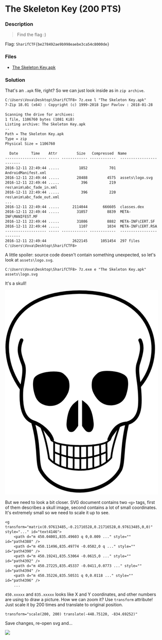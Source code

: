# The Skeleton Key (200 PTS)
### Description
> Find the flag :)

Flag: ```SharifCTF{be278492ae9b998eaebe3ca54c8000de}```

### Files

- [The Skeleton Key.apk](The%20Skeleton%20Key.apk)

### Solution
 That's an ```.apk``` file, right? So we can just look inside as in ```zip archive```. 
 
 ```
C:\Users\Vova\Desktop\SharifCTF8> 7z.exe l "The Skeleton Key.apk"
7-Zip 18.01 (x64) : Copyright (c) 1999-2018 Igor Pavlov : 2018-01-28

Scanning the drive for archives:
1 file, 1106760 bytes (1081 KiB)
Listing archive: The Skeleton Key.apk
--
Path = The Skeleton Key.apk
Type = zip
Physical Size = 1106760

   Date      Time    Attr         Size   Compressed  Name
------------------- ----- ------------ ------------  ------------------------
2016-12-11 22:49:44 .....         1852          701  AndroidManifest.xml
2016-12-11 22:49:44 .....        28488         4575  assets\logo.svg
2016-12-11 22:49:44 .....          396          219  res\anim\abc_fade_in.xml
2016-12-11 22:49:44 .....          396          220  res\anim\abc_fade_out.xml
...
2016-12-11 22:49:44 .....      2114044       666605  classes.dex
2016-12-11 22:49:44 .....        31057         8839  META-INF\MANIFEST.MF
2016-12-11 22:49:44 .....        31086         8882  META-INF\CERT.SF
2016-12-11 22:49:44 .....         1107         1034  META-INF\CERT.RSA
------------------- ----- ------------ ------------  ------------------------
2016-12-11 22:49:44            2622145      1051454  297 files
C:\Users\Vova\Desktop\SharifCTF8>
```

A little spoiler: source code doesn't contain something unexpected, so let's look at ```assets\logo.svg```.

```
C:\Users\Vova\Desktop\SharifCTF8> 7z.exe e "The Skeleton Key.apk" assets\logo.svg
```

It's a skull!

<p><img src='images/skull.png' /></p>

But we need to look a bit closer. SVG document contains two ```<g>``` tags, first of them describes a skull image, second contains a lot of small coordinates. It's extremely small so we need to scale it up to see.

```
<g transform="matrix(0.97613485,-0.21716528,0.21716528,0.97613485,0,0)" style="..." id="text4146">
    <path d="m 450.04001,835.49603 q 0,0.009 ..." style="" id="path4388" />
    <path d="m 450.11496,835.49774 -0.0502,0 q ..." style="" id="path4390" />
    <path d="m 450.19241,835.53064 -0.0615,0 ..." style="" id="path4392" />
    <path d="m 450.27225,835.45337 -0.0411,0.0773 ..." style="" id="path4394" />
    <path d="m 450.35226,835.50531 q 0,0.0118 ..." style="" id="path4396" />
    ...
```

```450.xxxxx``` and ```835.xxxxx``` looks like X and Y coordinates, and other numbers are using to draw a picture. 
How we can zoom it? Use ```transform``` attribute! Just scale it by 200 times and translate to original position.

```
transform="scale(200, 200) translate(-448.75120, -834.69252)"
```

Save changes, re-open svg and...

<p><img src='images/scaled.png' /></p>
